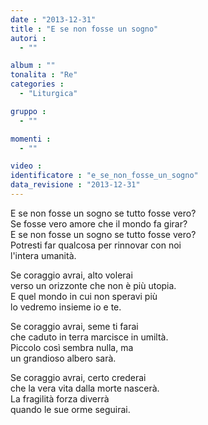 ```yaml
---
date : "2013-12-31"
title : "E se non fosse un sogno"
autori : 
  - ""

album : ""
tonalita : "Re"
categories : 
  - "Liturgica"

gruppo : 
  - ""

momenti : 
  - ""

video : 
identificatore : "e_se_non_fosse_un_sogno"
data_revisione : "2013-12-31"
---
```

  
  
E se non fosse un sogno se tutto fosse vero?  
Se fosse vero amore che il mondo fa girar?  
E se non fosse un sogno se tutto fosse vero?  
Potresti far qualcosa per rinnovar con noi  
l'intera umanità.      
  
  
  
Se coraggio avrai, alto volerai  
verso un orizzonte che non è più utopia.  
E quel mondo in cui  non speravi più  
lo vedremo insieme io e te.  
  
  
  
Se coraggio avrai, seme ti farai  
che caduto in terra marcisce in umiltà.  
Piccolo così sembra nulla, ma  
un grandioso albero sarà.  
  
  
  
Se coraggio avrai, certo crederai  
che la vera vita dalla morte nascerà.  
La fragilità forza diverrà  
quando le sue orme seguirai.  
  
  
  
